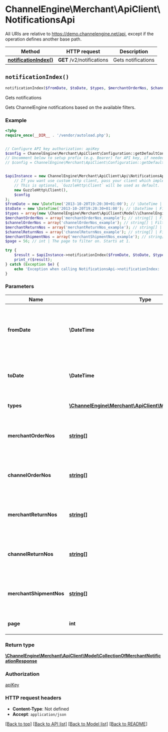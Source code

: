 # ChannelEngine\Merchant\ApiClient\NotificationsApi

All URIs are relative to https://demo.channelengine.net/api, except if the operation defines another base path.

| Method | HTTP request | Description |
| ------------- | ------------- | ------------- |
| [**notificationIndex()**](NotificationsApi.md#notificationIndex) | **GET** /v2/notifications | Gets notifications |


## `notificationIndex()`

```php
notificationIndex($fromDate, $toDate, $types, $merchantOrderNos, $channelOrderNos, $merchantReturnNos, $channelReturnNos, $merchantShipmentNos, $page): \ChannelEngine\Merchant\ApiClient\Model\CollectionOfMerchantNotificationResponse
```

Gets notifications

Gets ChannelEngine notifications based on the available filters.

### Example

```php
<?php
require_once(__DIR__ . '/vendor/autoload.php');


// Configure API key authorization: apiKey
$config = ChannelEngine\Merchant\ApiClient\Configuration::getDefaultConfiguration()->setApiKey('apikey', 'YOUR_API_KEY');
// Uncomment below to setup prefix (e.g. Bearer) for API key, if needed
// $config = ChannelEngine\Merchant\ApiClient\Configuration::getDefaultConfiguration()->setApiKeyPrefix('apikey', 'Bearer');


$apiInstance = new ChannelEngine\Merchant\ApiClient\Api\NotificationsApi(
    // If you want use custom http client, pass your client which implements `GuzzleHttp\ClientInterface`.
    // This is optional, `GuzzleHttp\Client` will be used as default.
    new GuzzleHttp\Client(),
    $config
);
$fromDate = new \DateTime('2013-10-20T19:20:30+01:00'); // \DateTime | Filter on the notification date, starting from this date. This date is inclusive.
$toDate = new \DateTime('2013-10-20T19:20:30+01:00'); // \DateTime | Filter on the notification date, until this date. This date is exclusive.
$types = array(new \ChannelEngine\Merchant\ApiClient\Model\\ChannelEngine\Merchant\ApiClient\Model\NotificationType()); // \ChannelEngine\Merchant\ApiClient\Model\NotificationType[] | Notification type(s) to filter on.
$merchantOrderNos = array('merchantOrderNos_example'); // string[] | Filter on unique order reference used by the merchant.
$channelOrderNos = array('channelOrderNos_example'); // string[] | Filter on unique order reference used by the channel.
$merchantReturnNos = array('merchantReturnNos_example'); // string[] | Filter on unique return reference used by the merchant.
$channelReturnNos = array('channelReturnNos_example'); // string[] | Filter on unique return reference used by the channel.
$merchantShipmentNos = array('merchantShipmentNos_example'); // string[] | Filter on unique shipment reference used by the merchant.
$page = 56; // int | The page to filter on. Starts at 1.

try {
    $result = $apiInstance->notificationIndex($fromDate, $toDate, $types, $merchantOrderNos, $channelOrderNos, $merchantReturnNos, $channelReturnNos, $merchantShipmentNos, $page);
    print_r($result);
} catch (Exception $e) {
    echo 'Exception when calling NotificationsApi->notificationIndex: ', $e->getMessage(), PHP_EOL;
}
```

### Parameters

| Name | Type | Description  | Notes |
| ------------- | ------------- | ------------- | ------------- |
| **fromDate** | **\DateTime**| Filter on the notification date, starting from this date. This date is inclusive. | [optional] |
| **toDate** | **\DateTime**| Filter on the notification date, until this date. This date is exclusive. | [optional] |
| **types** | [**\ChannelEngine\Merchant\ApiClient\Model\NotificationType[]**](../Model/\ChannelEngine\Merchant\ApiClient\Model\NotificationType.md)| Notification type(s) to filter on. | [optional] |
| **merchantOrderNos** | [**string[]**](../Model/string.md)| Filter on unique order reference used by the merchant. | [optional] |
| **channelOrderNos** | [**string[]**](../Model/string.md)| Filter on unique order reference used by the channel. | [optional] |
| **merchantReturnNos** | [**string[]**](../Model/string.md)| Filter on unique return reference used by the merchant. | [optional] |
| **channelReturnNos** | [**string[]**](../Model/string.md)| Filter on unique return reference used by the channel. | [optional] |
| **merchantShipmentNos** | [**string[]**](../Model/string.md)| Filter on unique shipment reference used by the merchant. | [optional] |
| **page** | **int**| The page to filter on. Starts at 1. | [optional] |

### Return type

[**\ChannelEngine\Merchant\ApiClient\Model\CollectionOfMerchantNotificationResponse**](../Model/CollectionOfMerchantNotificationResponse.md)

### Authorization

[apiKey](../../README.md#apiKey)

### HTTP request headers

- **Content-Type**: Not defined
- **Accept**: `application/json`

[[Back to top]](#) [[Back to API list]](../../README.md#endpoints)
[[Back to Model list]](../../README.md#models)
[[Back to README]](../../README.md)
